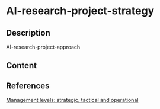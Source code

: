 # AI-research-project-strategy

## Description

AI-research-project-approach

## Content



## References

[Management levels: strategic, tactical and operational](https://www.reactive-executive.com/en/management-levels-strategic-tactical-and-operational/)

